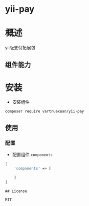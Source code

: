 # yii-pay

# 概述
yii版支付拓展包

## 组件能力
# 安装
- 安装组件
```shell
composer require vartruexuan/yii-pay
```
## 使用
### 配置
- 配置组件 `components`
```php
[
    'components' => [
       
    ]
]
```

```
## License

MIT
